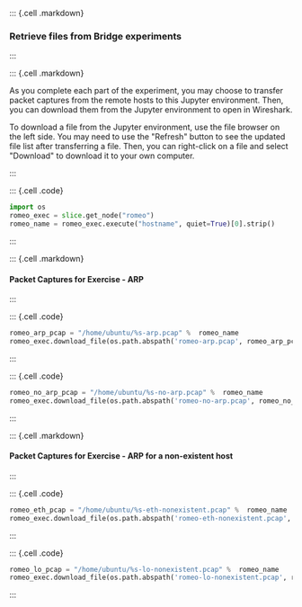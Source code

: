 ::: {.cell .markdown}
### Retrieve files from Bridge experiments
:::


::: {.cell .markdown}

As you complete each part of the experiment, you may choose to transfer packet captures from the remote hosts to this Jupyter environment. Then, you can download them from the Jupyter environment to open in Wireshark.

To download a file from the Jupyter environment, use the file browser on the left side. You may need to use the "Refresh" button to see the updated file list after transferring a file. Then, you can right-click on a file and select "Download" to download it to your own computer.

:::


::: {.cell .code}
```python
import os
romeo_exec = slice.get_node("romeo")
romeo_name = romeo_exec.execute("hostname", quiet=True)[0].strip()
```
:::


::: {.cell .markdown}
#### Packet Captures for Exercise - ARP

:::


::: {.cell .code}
```python
romeo_arp_pcap = "/home/ubuntu/%s-arp.pcap" %  romeo_name
romeo_exec.download_file(os.path.abspath('romeo-arp.pcap', romeo_arp_pcap)
```
:::


::: {.cell .code}
```python
romeo_no_arp_pcap = "/home/ubuntu/%s-no-arp.pcap" %  romeo_name
romeo_exec.download_file(os.path.abspath('romeo-no-arp.pcap', romeo_no_arp_pcap)
```
:::


::: {.cell .markdown}
#### Packet Captures for Exercise - ARP for a non-existent host

:::

::: {.cell .code}
```python
romeo_eth_pcap = "/home/ubuntu/%s-eth-nonexistent.pcap" %  romeo_name
romeo_exec.download_file(os.path.abspath('romeo-eth-nonexistent.pcap', romeo_eth_pcap)
```
:::

::: {.cell .code}
```python
romeo_lo_pcap = "/home/ubuntu/%s-lo-nonexistent.pcap" %  romeo_name
romeo_exec.download_file(os.path.abspath('romeo-lo-nonexistent.pcap', romeo_lo_pcap)
```
:::



